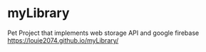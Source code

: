 # myLibrary
Pet Project that implements web storage API and google firebase
https://louie2074.github.io/myLibrary/
